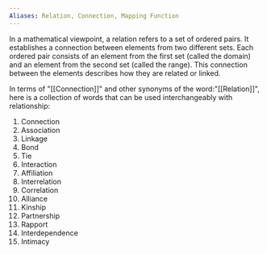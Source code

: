 ```yaml
---
Aliases: Relation, Connection, Mapping Function
---
```


In a mathematical viewpoint, a relation refers to a set of ordered pairs. It establishes a connection between elements from two different sets. Each ordered pair consists of an element from the first set (called the domain) and an element from the second set (called the range). This connection between the elements describes how they are related or linked.

In terms of "[[Connection]]" and other synonyms of the word:"[[Relation]]", here is a collection of words that can be used interchangeably with relationship:

1. Connection
2. Association
3. Linkage
4. Bond
5. Tie
6. Interaction
7. Affiliation
8. Interrelation
9. Correlation
10. Alliance
11. Kinship
12. Partnership
13. Rapport 
14. Interdependence 
15. Intimacy